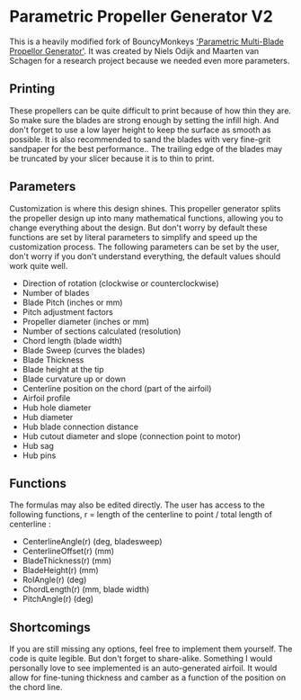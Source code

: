 # Parametric Propeller Generator V2
This is a heavily modified fork of BouncyMonkeys ['Parametric Multi-Blade Propellor Generator'](https://www.thingiverse.com/thing:3506692). It was created by Niels Odijk and Maarten van Schagen for a research project because we needed even more parameters.

## Printing
These propellers can be quite difficult to print because of how thin they are. So make sure the blades are strong enough by setting the infill high. And don't forget to use a low layer height to keep the surface as smooth as possible. It is also recommended to sand the blades with very fine-grit sandpaper for the best performance..
The trailing edge of the blades may be truncated by your slicer because it is to thin to print.

## Parameters
Customization is where this design shines. This propeller generator splits the propeller design up into many mathematical functions, allowing you to change everything about the design. But don't worry by default these functions are set by literal parameters to simplify and speed up the customization process.
The following parameters can be set by the user, don't worry if you don't understand everything, the default values should work quite well.
- Direction of rotation (clockwise or counterclockwise)
- Number of blades
- Blade Pitch (inches or mm)
- Pitch adjustment factors
- Propeller diameter (inches or mm)
- Number of sections calculated (resolution)
- Chord length (blade width)
- Blade Sweep (curves the blades)
- Blade Thickness
- Blade height at the tip
- Blade curvature up or down
- Centerline position on the chord (part of the airfoil)
- Airfoil profile
- Hub hole diameter
- Hub diameter
- Hub blade connection distance
- Hub cutout diameter and slope (connection point to motor)
- Hub sag
- Hub pins

## Functions
The formulas may also be edited directly. The user has access to the following functions, r = length of the centerline to point / total length of centerline :
- CenterlineAngle(r)  (deg, bladesweep)
- CenterlineOffset(r)  (mm)
- BladeThickness(r)  (mm)
- BladeHeight(r)  (mm)
- RolAngle(r)  (deg)
- ChordLength(r)  (mm, blade width)
- PitchAngle(r)  (deg)

## Shortcomings
If you are still missing any options, feel free to implement them yourself. The code is quite legible. But don't forget to share-alike.
Something I would personally love to see implemented is an auto-generated airfoil. It would allow for fine-tuning thickness and camber as a function of the position on the chord line.
